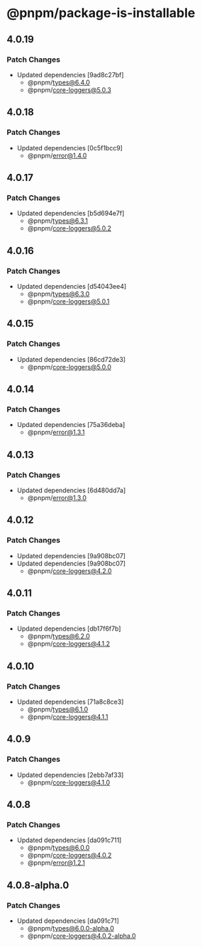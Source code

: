 # @pnpm/package-is-installable

## 4.0.19

### Patch Changes

- Updated dependencies [9ad8c27bf]
  - @pnpm/types@6.4.0
  - @pnpm/core-loggers@5.0.3

## 4.0.18

### Patch Changes

- Updated dependencies [0c5f1bcc9]
  - @pnpm/error@1.4.0

## 4.0.17

### Patch Changes

- Updated dependencies [b5d694e7f]
  - @pnpm/types@6.3.1
  - @pnpm/core-loggers@5.0.2

## 4.0.16

### Patch Changes

- Updated dependencies [d54043ee4]
  - @pnpm/types@6.3.0
  - @pnpm/core-loggers@5.0.1

## 4.0.15

### Patch Changes

- Updated dependencies [86cd72de3]
  - @pnpm/core-loggers@5.0.0

## 4.0.14

### Patch Changes

- Updated dependencies [75a36deba]
  - @pnpm/error@1.3.1

## 4.0.13

### Patch Changes

- Updated dependencies [6d480dd7a]
  - @pnpm/error@1.3.0

## 4.0.12

### Patch Changes

- Updated dependencies [9a908bc07]
- Updated dependencies [9a908bc07]
  - @pnpm/core-loggers@4.2.0

## 4.0.11

### Patch Changes

- Updated dependencies [db17f6f7b]
  - @pnpm/types@6.2.0
  - @pnpm/core-loggers@4.1.2

## 4.0.10

### Patch Changes

- Updated dependencies [71a8c8ce3]
  - @pnpm/types@6.1.0
  - @pnpm/core-loggers@4.1.1

## 4.0.9

### Patch Changes

- Updated dependencies [2ebb7af33]
  - @pnpm/core-loggers@4.1.0

## 4.0.8

### Patch Changes

- Updated dependencies [da091c711]
  - @pnpm/types@6.0.0
  - @pnpm/core-loggers@4.0.2
  - @pnpm/error@1.2.1

## 4.0.8-alpha.0

### Patch Changes

- Updated dependencies [da091c71]
  - @pnpm/types@6.0.0-alpha.0
  - @pnpm/core-loggers@4.0.2-alpha.0
